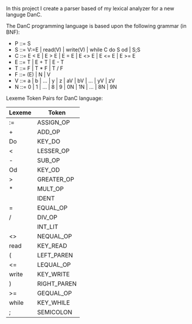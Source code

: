 In this project I create a parser based of my lexical analyzer for a new languge DanC. 

The DanC programming language is based upon the following grammar (in BNF):  

* P ::= S
* S ::= V:=E | read(V) | write(V) | while C do S od | S;S
* C ::= E < E | E > E | E = E | E <> E | E <= E | E >= E
* E ::= T | E + T | E - T
* T ::= F | T * F | T / F
* F ::= (E) | N | V
* V ::= a | b | … | y | z | aV | bV | … | yV | zV
* N ::= 0 | 1 | … | 8 | 9 | 0N | 1N | … | 8N | 9N

Lexeme Token Pairs for DanC language:

| Lexeme          |  Token
| --------------- | -----------
| :=              | ASSIGN_OP 
| +               |   ADD_OP
| Do              |  KEY_DO
| <               |  LESSER_OP 
| -               |  SUB_OP 
| Od              |  KEY_OD
| >               |  GREATER_OP 
| *               |  MULT_OP
| <variable name> |  IDENT
| =               |  EQUAL_OP
| /               |  DIV_OP
| <integer>       |  INT_LIT
| <>              |  NEQUAL_OP 
| read            |  KEY_READ
| (               |  LEFT_PAREN
| <=              |  LEQUAL_OP
| write           |  KEY_WRITE
| )               |  RIGHT_PAREN
| >=              |  GEQUAL_OP 
| while           |  KEY_WHILE 
| ;               |  SEMICOLON

